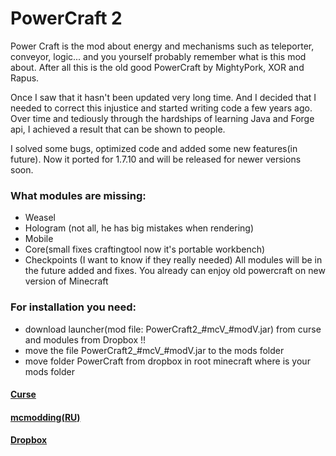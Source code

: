 # PowerCraft 2
Power Craft is the mod about energy and mechanisms such as teleporter, conveyor, logic... and you yourself probably remember what is this mod about. After all this is the old good PowerCraft by MightyPork, XOR and Rapus.

Once I saw that it hasn't been updated very long time.
And I decided that I needed to correct this injustice and started writing code a few years ago. Over time and tediously through the hardships of learning Java and Forge api, I achieved a result that can be shown to people.

I solved some bugs, optimized code and added some new features(in future).
Now it ported for 1.7.10 and will be released for newer versions soon.

### What modules are missing:
- Weasel
- Hologram (not all, he has big mistakes when rendering)
- Mobile
- Core(small fixes craftingtool now it's portable workbench)
- Checkpoints (I want to know if they really needed)
All modules will be in the future added and fixes. 
You already can enjoy old powercraft on new version of Minecraft

### For installation you need:
- download launcher(mod file: PowerCraft2_#mcV_#modV.jar) from curse and modules from Dropbox !!
- move the file PowerCraft2_#mcV_#modV.jar to the mods folder
- move  folder PowerCraft from dropbox in root minecraft where is your mods folder

#### [Curse](https://minecraft.curseforge.com/projects/powercraft-2)
#### [mcmodding(RU)](https://forum.mcmodding.ru/resources/powercraft-2.171/)
#### [Dropbox](https://www.dropbox.com/sh/t6xz5f6qodxutgb/AADMZWCp_OlejjcFDEEClTuqa?dl=0)
